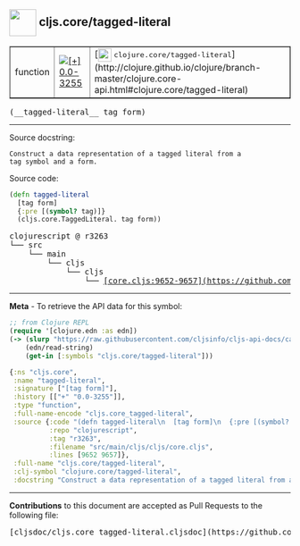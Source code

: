 ## <img width="48px" valign="middle" src="http://i.imgur.com/Hi20huC.png"> cljs.core/tagged-literal

 <table border="1">
<tr>

<td>function</td>
<td><a href="https://github.com/cljsinfo/cljs-api-docs/tree/0.0-3255"><img valign="middle" alt="[+] 0.0-3255" src="https://img.shields.io/badge/+-0.0--3255-lightgrey.svg"></a> </td>
<td>
[<img height="24px" valign="middle" src="http://i.imgur.com/1GjPKvB.png"> <samp>clojure.core/tagged-literal</samp>](http://clojure.github.io/clojure/branch-master/clojure.core-api.html#clojure.core/tagged-literal)
</td>
</tr>
</table>

 <samp>
(__tagged-literal__ tag form)<br>
</samp>

---




Source docstring:

```
Construct a data representation of a tagged literal from a
tag symbol and a form.
```

Source code:

```clj
(defn tagged-literal
  [tag form]
  {:pre [(symbol? tag)]}
  (cljs.core.TaggedLiteral. tag form))
```

 <pre>
clojurescript @ r3263
└── src
    └── main
        └── cljs
            └── cljs
                └── <ins>[core.cljs:9652-9657](https://github.com/clojure/clojurescript/blob/r3263/src/main/cljs/cljs/core.cljs#L9652-L9657)</ins>
</pre>


---

__Meta__ - To retrieve the API data for this symbol:

```clj
;; from Clojure REPL
(require '[clojure.edn :as edn])
(-> (slurp "https://raw.githubusercontent.com/cljsinfo/cljs-api-docs/catalog/cljs-api.edn")
    (edn/read-string)
    (get-in [:symbols "cljs.core/tagged-literal"]))
```

```clj
{:ns "cljs.core",
 :name "tagged-literal",
 :signature ["[tag form]"],
 :history [["+" "0.0-3255"]],
 :type "function",
 :full-name-encode "cljs.core_tagged-literal",
 :source {:code "(defn tagged-literal\n  [tag form]\n  {:pre [(symbol? tag)]}\n  (cljs.core.TaggedLiteral. tag form))",
          :repo "clojurescript",
          :tag "r3263",
          :filename "src/main/cljs/cljs/core.cljs",
          :lines [9652 9657]},
 :full-name "cljs.core/tagged-literal",
 :clj-symbol "clojure.core/tagged-literal",
 :docstring "Construct a data representation of a tagged literal from a\ntag symbol and a form."}

```

---

__Contributions__ to this document are accepted as Pull Requests to the following file:

 <pre>
[cljsdoc/cljs.core_tagged-literal.cljsdoc](https://github.com/cljsinfo/cljs-api-docs/blob/master/cljsdoc/cljs.core_tagged-literal.cljsdoc)
</pre>

